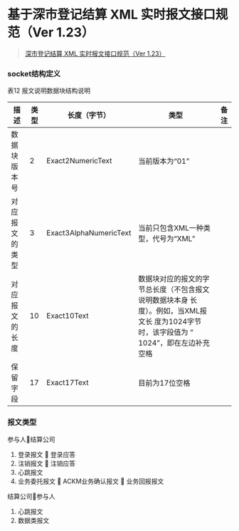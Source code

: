 # 基于深市登记结算 XML 实时报文接口规范（Ver 1.23）

> [深市登记结算 XML 实时报文接口规范（Ver 1.23）](http://www.chinaclear.cn/zdjs/jszsc/202405/f25a16ec032b460d927cfe6628c15460/files/%E6%B7%B1%E5%B8%82%E7%99%BB%E8%AE%B0%E7%BB%93%E7%AE%97XML%E5%AE%9E%E6%97%B6%E6%8A%A5%E6%96%87%E6%8E%A5%E5%8F%A3%E8%A7%84%E8%8C%83%EF%BC%88Ver%201.23%EF%BC%89.pdf)
### socket结构定义
表12 报文说明数据块结构说明

| 描述           | 类型      | 长度（字节）         | 类型                                                                               | 备注           |
| -------------- | --------- | --------------- |----------------------------------------------------------------------------------|--------------|
|数据块版本号 |2|Exact2NumericText| 当前版本为“01”                                                                        |
|对应报文的类型|3|Exact3AlphaNumericText| 当前只包含XML一种类型，代号为“XML”                                                            |
|对应报文的长度|10|Exact10Text| 数据块对应的报文的字节总长度（不包含报文说明数据块本身 长度）。例如，当XML报文长 度为1024字节时，该字段值为 “      1024”，即在左边补充空格 |
|保留字段 |17 |Exact17Text | 目前为17位空格                                                                         |


### 报文类型
参与人结算公司
1. 登录报文  登录应答
2. 注销报文  注销应答
3. 心跳报文
4. 业务委托报文  ACKM业务确认报文  业务回报报文

结算公司参与人
1. 心跳报文
2. 数据类报文